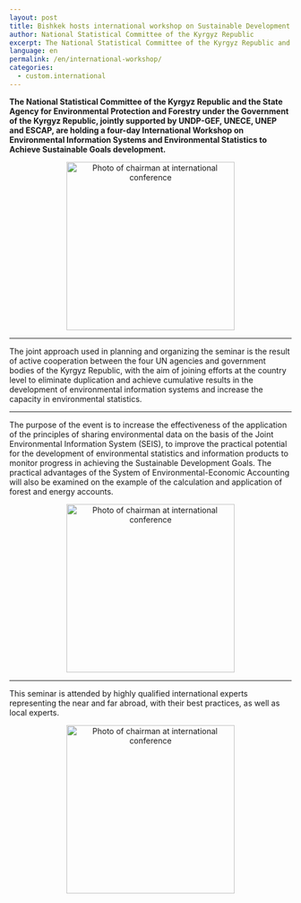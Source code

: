 ```yaml
---
layout: post
title: Bishkek hosts international workshop on Sustainable Development Goal
author: National Statistical Committee of the Kyrgyz Republic
excerpt: The National Statistical Committee of the Kyrgyz Republic and the State Agency for Environmental Protection and Forestry under the Government of the Kyrgyz Republic, jointly supported by UNDP-GEF, UNECE, UNEP and ESCAP, are holding a four-day International Workshop on Environmental Information Systems and Environmental Statistics to Achieve Sustainable Goals development.
language: en
permalink: /en/international-workshop/
categories:
  - custom.international
---
```


**The National Statistical Committee of the Kyrgyz Republic and the State Agency for Environmental Protection and Forestry under the Government of the Kyrgyz Republic, jointly supported by UNDP-GEF, UNECE, UNEP and ESCAP, are holding a four-day International Workshop on Environmental Information Systems and Environmental Statistics to Achieve Sustainable Goals development.** 

<center><img src="https://github.com/sdg-kyrgyzstan/open-sdg-site-starter/blob/develop/news-images/international-workshop-1.jpg" alt="Photo of chairman at international conference" height="300px" align="middle"></center>

***

The joint approach used in planning and organizing the seminar is the result of active cooperation between the four UN agencies and government bodies of the Kyrgyz Republic, with the aim of joining efforts at the country level to eliminate duplication and achieve cumulative results in the development of environmental information systems and increase the capacity in environmental statistics.

***

The purpose of the event is to increase the effectiveness of the application of the principles of sharing environmental data on the basis of the Joint Environmental Information System (SEIS), to improve the practical potential for the development of environmental statistics and information products to monitor progress in achieving the Sustainable Development Goals. The practical advantages of the System of Environmental-Economic Accounting will also be examined on the example of the calculation and application of forest and energy accounts.

<center><img src="https://github.com/sdg-kyrgyzstan/open-sdg-site-starter/blob/develop/news-images/international-workshop-2.jpg" alt="Photo of chairman at international conference" height="300px" align="middle"></center>

***

This seminar is attended by highly qualified international experts representing the near and far abroad, with their best practices, as well as local experts.

<center><img src="https://github.com/sdg-kyrgyzstan/open-sdg-site-starter/blob/develop/news-images/international-workshop-3.jpg" alt="Photo of chairman at international conference" height="300px" align="middle"></center>
